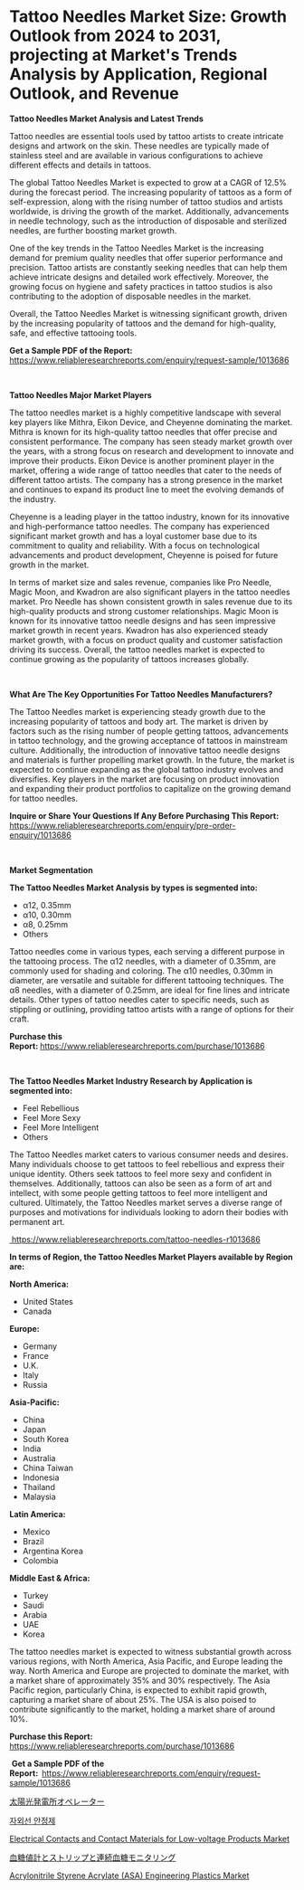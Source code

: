 <p><h1>Tattoo Needles Market Size: Growth Outlook from 2024 to 2031, projecting at Market's Trends Analysis by Application, Regional Outlook, and Revenue</h1></p><p><strong>Tattoo Needles Market Analysis and Latest Trends</strong></p>
<p><p>Tattoo needles are essential tools used by tattoo artists to create intricate designs and artwork on the skin. These needles are typically made of stainless steel and are available in various configurations to achieve different effects and details in tattoos.</p><p>The global Tattoo Needles Market is expected to grow at a CAGR of 12.5% during the forecast period. The increasing popularity of tattoos as a form of self-expression, along with the rising number of tattoo studios and artists worldwide, is driving the growth of the market. Additionally, advancements in needle technology, such as the introduction of disposable and sterilized needles, are further boosting market growth.</p><p>One of the key trends in the Tattoo Needles Market is the increasing demand for premium quality needles that offer superior performance and precision. Tattoo artists are constantly seeking needles that can help them achieve intricate designs and detailed work effectively. Moreover, the growing focus on hygiene and safety practices in tattoo studios is also contributing to the adoption of disposable needles in the market.</p><p>Overall, the Tattoo Needles Market is witnessing significant growth, driven by the increasing popularity of tattoos and the demand for high-quality, safe, and effective tattooing tools.</p></p>
<p><strong>Get a Sample PDF of the Report:&nbsp;</strong> <a href="https://www.reliableresearchreports.com/enquiry/request-sample/1013686">https://www.reliableresearchreports.com/enquiry/request-sample/1013686</a></p>
<p>&nbsp;</p>
<p><strong>Tattoo Needles Major Market Players</strong></p>
<p><p>The tattoo needles market is a highly competitive landscape with several key players like Mithra, Eikon Device, and Cheyenne dominating the market. Mithra is known for its high-quality tattoo needles that offer precise and consistent performance. The company has seen steady market growth over the years, with a strong focus on research and development to innovate and improve their products. Eikon Device is another prominent player in the market, offering a wide range of tattoo needles that cater to the needs of different tattoo artists. The company has a strong presence in the market and continues to expand its product line to meet the evolving demands of the industry. </p><p>Cheyenne is a leading player in the tattoo industry, known for its innovative and high-performance tattoo needles. The company has experienced significant market growth and has a loyal customer base due to its commitment to quality and reliability. With a focus on technological advancements and product development, Cheyenne is poised for future growth in the market. </p><p>In terms of market size and sales revenue, companies like Pro Needle, Magic Moon, and Kwadron are also significant players in the tattoo needles market. Pro Needle has shown consistent growth in sales revenue due to its high-quality products and strong customer relationships. Magic Moon is known for its innovative tattoo needle designs and has seen impressive market growth in recent years. Kwadron has also experienced steady market growth, with a focus on product quality and customer satisfaction driving its success. Overall, the tattoo needles market is expected to continue growing as the popularity of tattoos increases globally.</p></p>
<p>&nbsp;</p>
<p><strong>What Are The Key Opportunities For Tattoo Needles Manufacturers?</strong></p>
<p><p>The Tattoo Needles market is experiencing steady growth due to the increasing popularity of tattoos and body art. The market is driven by factors such as the rising number of people getting tattoos, advancements in tattoo technology, and the growing acceptance of tattoos in mainstream culture. Additionally, the introduction of innovative tattoo needle designs and materials is further propelling market growth. In the future, the market is expected to continue expanding as the global tattoo industry evolves and diversifies. Key players in the market are focusing on product innovation and expanding their product portfolios to capitalize on the growing demand for tattoo needles.</p></p>
<p><strong>Inquire or Share Your Questions If Any Before Purchasing This Report:</strong> <a href="https://www.reliableresearchreports.com/enquiry/pre-order-enquiry/1013686">https://www.reliableresearchreports.com/enquiry/pre-order-enquiry/1013686</a></p>
<p>&nbsp;</p>
<p><strong>Market Segmentation</strong></p>
<p><strong>The Tattoo Needles Market Analysis by types is segmented into:</strong></p>
<p><ul><li>α12, 0.35mm</li><li>α10, 0.30mm</li><li>α8, 0.25mm</li><li>Others</li></ul></p>
<p><p>Tattoo needles come in various types, each serving a different purpose in the tattooing process. The α12 needles, with a diameter of 0.35mm, are commonly used for shading and coloring. The α10 needles, 0.30mm in diameter, are versatile and suitable for different tattooing techniques. The α8 needles, with a diameter of 0.25mm, are ideal for fine lines and intricate details. Other types of tattoo needles cater to specific needs, such as stippling or outlining, providing tattoo artists with a range of options for their craft.</p></p>
<p><strong>Purchase this Report:&nbsp;</strong><a href="https://www.reliableresearchreports.com/purchase/1013686">https://www.reliableresearchreports.com/purchase/1013686</a></p>
<p>&nbsp;</p>
<p><strong>The Tattoo Needles Market Industry Research by Application is segmented into:</strong></p>
<p><ul><li>Feel Rebellious</li><li>Feel More Sexy</li><li>Feel More Intelligent</li><li>Others</li></ul></p>
<p><p>The Tattoo Needles market caters to various consumer needs and desires. Many individuals choose to get tattoos to feel rebellious and express their unique identity. Others seek tattoos to feel more sexy and confident in themselves. Additionally, tattoos can also be seen as a form of art and intellect, with some people getting tattoos to feel more intelligent and cultured. Ultimately, the Tattoo Needles market serves a diverse range of purposes and motivations for individuals looking to adorn their bodies with permanent art.</p></p>
<p><a href="https://www.reliableresearchreports.com/tattoo-needles-r1013686">&nbsp;https://www.reliableresearchreports.com/tattoo-needles-r1013686</a></p>
<p><strong>In terms of Region, the Tattoo Needles Market Players available by Region are:</strong></p>
<p>
    <p> <strong> North America: </strong>
        <ul>
            <li>United States</li>
            <li>Canada</li>
        </ul>
        </p> 
    <p> <strong> Europe: </strong>
        <ul>
            <li>Germany</li>
            <li>France</li>
            <li>U.K.</li>
            <li>Italy</li>
            <li>Russia</li>
        </ul>
        </p> 
    <p> <strong> Asia-Pacific: </strong>
        <ul>
            <li>China</li>
            <li>Japan</li>
            <li>South Korea</li>
            <li>India</li>
            <li>Australia</li>
            <li>China Taiwan</li>
            <li>Indonesia</li>
            <li>Thailand</li>
            <li>Malaysia</li>
        </ul>
        </p> 
    <p> <strong> Latin America: </strong>
        <ul>
            <li>Mexico</li>
            <li>Brazil</li>
            <li>Argentina Korea</li>
            <li>Colombia</li>
        </ul>
        </p> 
    <p> <strong> Middle East & Africa: </strong>
        <ul>
            <li>Turkey</li>
            <li>Saudi</li>
            <li>Arabia</li>
            <li>UAE</li>
            <li>Korea</li>
        </ul>
    </p>
    </p>
<p><p>The tattoo needles market is expected to witness substantial growth across various regions, with North America, Asia Pacific, and Europe leading the way. North America and Europe are projected to dominate the market, with a market share of approximately 35% and 30% respectively. The Asia Pacific region, particularly China, is expected to exhibit rapid growth, capturing a market share of about 25%. The USA is also poised to contribute significantly to the market, holding a market share of around 10%.</p></p>
<p><strong>Purchase this Report: </strong><a href="https://www.reliableresearchreports.com/purchase/1013686">https://www.reliableresearchreports.com/purchase/1013686</a></p>
<p>&nbsp;<strong>Get a Sample PDF of the Report:&nbsp;&nbsp;</strong><a href="https://www.reliableresearchreports.com/enquiry/request-sample/1013686">https://www.reliableresearchreports.com/enquiry/request-sample/1013686</a></p>
<p><strong></strong></p>
<p><p><a href="https://medium.com/@donnell4596/%E6%AC%A1%E3%81%AE%E6%96%87%E7%AB%A0%E3%82%92%E6%97%A5%E6%9C%AC%E8%AA%9E%E3%81%AB%E7%BF%BB%E8%A8%B3%E3%81%97%E3%81%A6%E3%81%8F%E3%81%A0%E3%81%95%E3%81%84-pv%E7%99%BA%E9%9B%BB%E6%89%80%E9%81%8B%E5%96%B6%E6%A5%AD%E8%80%85%E5%B8%82%E5%A0%B4%E8%A6%8F%E6%A8%A1-%E3%82%B7%E3%82%A7%E3%82%A2-%E3%83%88%E3%83%AC%E3%83%B3%E3%83%89%E5%88%86%E6%9E%90%E3%83%AC%E3%83%9D%E3%83%BC%E3%83%88-%E6%9C%80%E7%B5%82%E4%BD%BF%E7%94%A8-pv%E3%83%A2%E3%82%B8%E3%83%A5%E3%83%BC%E3%83%AB-%E3%82%B3%E3%83%B3%E3%83%90%E3%83%BC%E3%82%B8%E3%82%A7%E3%83%B3%E3%82%B9%E3%83%9C%E3%83%83%E3%82%AF%E3%82%B9-dc%E9%85%8D%E9%9B%BB%E3%82%AD%E3%83%A3%E3%83%93%E3%83%8D%E3%83%83%E3%83%88-%E3%82%B0%E3%83%AA%E3%83%83%E3%83%89pv%E3%82%A4%E3%83%B3%E3%83%90%E3%83%BC%E3%82%BF%E3%83%BC-ac%E9%9B%BB-d886388ba76e">太陽光発電所オペレーター</a></p><p><a href="https://github.com/ConstantinVon/Market-Research-Report-List-1/blob/main/1262669146410.md">자외선 안정제</a></p><p><a href="https://github.com/waylose1223/Market-Research-Report-List-1/blob/main/electrical-contacts-and-contact-materials-for-low-voltage-products-market.md">Electrical Contacts and Contact Materials for Low-voltage Products Market</a></p><p><a href="https://medium.com/@violawzepeda0462024/%E8%A1%80%E7%B3%96%E5%80%A4%E8%A8%88%E3%82%84%E3%82%B9%E3%83%88%E3%83%AA%E3%83%83%E3%83%97-%E9%80%A3%E7%B6%9A%E8%A1%80%E7%B3%96%E3%83%A2%E3%83%8B%E3%82%BF%E3%83%AA%E3%83%B3%E3%82%B0%E5%B8%82%E5%A0%B4%E3%81%AE%E3%82%B5%E3%82%A4%E3%82%BA-%E3%82%B7%E3%82%A7%E3%82%A2-%E3%83%88%E3%83%AC%E3%83%B3%E3%83%89%E5%88%86%E6%9E%90%E3%83%AC%E3%83%9D%E3%83%BC%E3%83%88%E3%81%AF-%E8%A3%BD%E5%93%81-%E8%A1%80%E7%B3%96%E5%80%A4%E8%A8%88-%E8%A1%80%E7%B3%96%E5%80%A4%E3%82%B9%E3%83%88%E3%83%AA%E3%83%83%E3%83%97-%E9%80%A3%E7%B6%9A%E8%A1%80%E7%B3%96%E3%83%A2%E3%83%8B%E3%82%BF%E3%83%AA%E3%83%B3%E3%82%B0-cgm-c709248b3c3b">血糖値計とストリップと連続血糖モニタリング</a></p><p><a href="https://github.com/itulahketika112/Market-Research-Report-List-1/blob/main/acrylonitrile-styrene-acrylate-asa-engineering-plastics-market.md">Acrylonitrile Styrene Acrylate (ASA) Engineering Plastics Market</a></p></p>